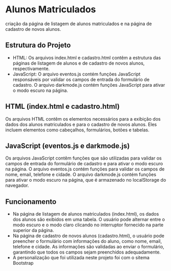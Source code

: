 <h1>Alunos Matriculados</h1>
criação da página de listagem de alunos matriculados e na página de cadastro de novos alunos.

<h2>Estrutura do Projeto</h2>

+ HTML: Os arquivos index.html e cadastro.html contêm a estrutura das páginas de listagem de alunos e de cadastro de novos alunos, respectivamente.
+ JavaScript: O arquivo eventos.js contém funções JavaScript responsáveis por validar os campos de entrada do formulário de cadastro. O arquivo darkmode.js contém funções JavaScript para ativar o modo escuro na página.

<h2>HTML (index.html e cadastro.html)</h2>
Os arquivos HTML contêm os elementos necessários para a exibição dos dados dos alunos matriculados e para o cadastro de novos alunos. Eles incluem elementos como cabeçalhos, formulários, botões e tabelas.

<h2>JavaScript (eventos.js e darkmode.js)</h2>
Os arquivos JavaScript contêm funções que são utilizadas para validar os campos de entrada do formulário de cadastro e para ativar o modo escuro na página. O arquivo eventos.js contém funções para validar os campos de nome, email, telefone e cidade. O arquivo darkmode.js contém funções para ativar o modo escuro na página, que é armazenado no localStorage do navegador.

<h2>Funcionamento</h2>

+ Na página de listagem de alunos matriculados (index.html), os dados dos alunos são exibidos em uma tabela. O usuário pode alternar entre o modo escuro e o modo claro clicando no interruptor fornecido na parte superior da página.
+ Na página de cadastro de novos alunos (cadastro.html), o usuário pode preencher o formulário com informações do aluno, como nome, email, telefone e cidade. As informações são validadas ao enviar o formulário, garantindo que todos os campos sejam preenchidos adequadamente.
+ A personalização que foi utilizada neste projeto foi com o sitema Bootstrap 

